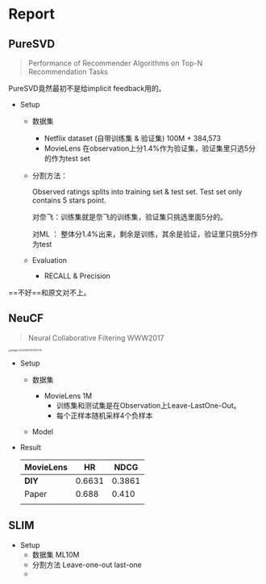 # Report

## PureSVD

> Performance of Recommender Algorithms on Top-N Recommendation Tasks

PureSVD竟然最初不是给implicit feedback用的。 

* Setup

  * 数据集
    * Netflix dataset (自带训练集 & 验证集) 100M + 384,573
    * MovieLens 在observation上分1.4%作为验证集，验证集里只选5分的作为test set

  * 分割方法：

    Observed ratings splits into training set & test set. Test set only contains 5 stars point.

    对奈飞：训练集就是奈飞的训练集，验证集只挑选里面5分的。

    对ML ： 整体分1.4%出来，剩余是训练，其余是验证，验证里只挑5分作为test

  * Evaluation

    * RECALL & Precision 



==不好==和原文对不上。



## NeuCF

> Neural Collaborative Filtering WWW2017

<img src="https://s2.loli.net/2022/06/20/JgouhGXPlZYazDs.png" alt="image-20220620151755778" style="zoom: 33%;" />



* Setup

  * 数据集
    * MovieLens 1M 
      * 训练集和测试集是在Observation上Leave-LastOne-Out。 
      * 每个正样本随机采样4个负样本

  * Model

  

* Result

  | MovieLens | HR     | NDCG   |
  | --------- | ------ | ------ |
  | **DIY**   | 0.6631 | 0.3861 |
  | Paper     | 0.688  | 0.410  |
  |           |        |        |

## SLIM 

* Setup
  * 数据集
    ML10M 
  * 分割方法
    Leave-one-out  last-one
  * 

